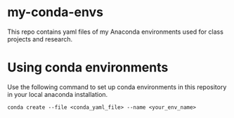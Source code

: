# my-conda-envs
This repo contains yaml files of my Anaconda environments used for class projects and research.

# Using conda environments
Use the following command to set up conda environments in this repository in your local anaconda installation. 

`conda create --file <conda_yaml_file> --name <your_env_name>`
